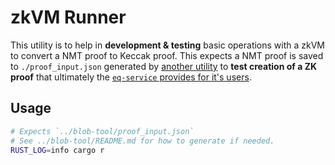 # zkVM Runner

This utility is to help in **development & testing** basic operations with a zkVM to convert a NMT proof to Keccak proof.
This expects a NMT proof is saved to `./proof_input.json` generated by [another utility](../blob-tool) to **test creation of a ZK proof** that ultimately the [`eq-service` provides for it's users](../README.md).

## Usage

```sh
# Expects `../blob-tool/proof_input.json`
# See ../blob-tool/README.md for how to generate if needed.
RUST_LOG=info cargo r
```
